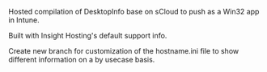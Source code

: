 Hosted compilation of DesktopInfo base on sCloud to push as a Win32 app in Intune.

Built with Insight Hosting's default support info.

Create new branch for customization of the hostname.ini file to show different information on a by usecase basis.

